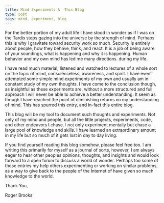 ```yaml
---
title: Mind Experiments &  This Blog
type: post
tags: mind, experiment, blog
---
```


For the better portion of my adult life I have stood in wonder as if I was on the Tardis steps gazing into the universe by the strength of mind. Perhaps this is why I gravitate toward security work so much.  Security is entirely about people, how they behave, think, and react.  It is a job of being aware of your soundings, what is happening and why it is happening. Human behavior and my own mind has led me many directions. during my life.

 I have read much material, listened and watched to lectures of a whole sort on the topic of mind, conscienceless, awareness, and spirit.  I have event attempted some simple mind experiments of my own and usually am in constant study of my own thoughts.  I have come to the conclusion though, as insightful as these experiments are, without a more structured and full approach I will never be able to achieve a better understanding.  It seem as though I have reached the point of diminishing returns on my understanding of mind.  This has spurred this entry, and in-fact this entire blog.

 This blog will be my tool to document such thoughts and experiments. Not only of my mind and people, but all the little projects, experiments, code, and other endeavors I chase.  I not only experiment mentally but chase a large pool of knowledge and skills.  I have learned an extraordinary amount in my life but so much of it gets lost in day to day living.

 If you find yourself reading this blog somehow, please feel free too.  I am writing this primarily for myself as a journal of sorts, however, I am always eager to hear other peoples opinions, thoughts, and insights and would look forward to a open forum to discuss a world of wonder.  Perhaps too some of these entries my help others experimenting or working on similar problems, as a way to give back to the people of the Internet of have given so much knowledge to the world.

 Thank You,

 Roger Brooks
